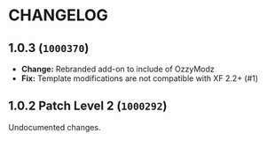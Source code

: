 CHANGELOG
==========================

## 1.0.3 (`1000370`)

- **Change:** Rebranded add-on to include of OzzyModz
- **Fix:** Template modifications are not compatible with XF 2.2+ (#1)

## 1.0.2 Patch Level 2 (`1000292`)

Undocumented changes.